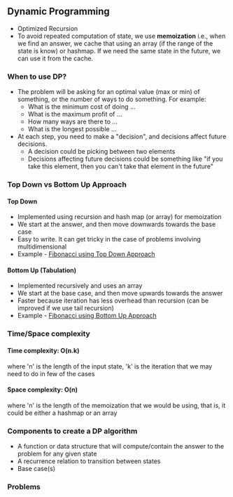 ## Dynamic Programming
* Optimized Recursion
* To avoid repeated computation of state, we use **memoization** i.e., when we find an answer, we cache that using an array (if the range of the state is know) or hashmap. If we need the same state in the future, we can use it from the cache.

### When to use DP?
* The problem will be asking for an optimal value (max or min) of something, or the number of ways to do something. For example:
  * What is the minimum cost of doing ...
  * What is the maximum profit of ...
  * How many ways are there to ...
  * What is the longest possible ...
* At each step, you need to make a "decision", and decisions affect future decisions.
  * A decision could be picking between two elements
  * Decisions affecting future decisions could be something like "if you take this element, then you can't take that element in the future"

### Top Down vs Bottom Up Approach
#### Top Down
* Implemented using recursion and hash map (or array) for memoization
* We start at the answer, and then move downwards towards the base case
* Easy to write. It can get tricky in the case of problems involving multidimensional
* Example - [Fibonacci using Top Down Approach](FibonacciTopDownApproach.java)
#### Bottom Up (Tabulation)
* Implemented recursively and uses an array
* We start at the base case, and then move upwards towards the answer
* Faster because iteration has less overhead than recursion (can be improved if we use tail recursion)
* Example - [Fibonacci using Bottom Up Approach](FibonacciBottomUpApproach.java)

### Time/Space complexity
#### Time complexity: O(n.k)
where 'n' is the length of the input state, 'k' is the iteration that we may need to do in few of the cases
#### Space complexity: O(n)
where 'n' is the length of the memoization that we would be using, that is, it could be either a hashmap or an array

### Components to create a DP algorithm
* A function or data structure that will compute/contain the answer to the problem for any given state
* A recurrence relation to transition between states
* Base case(s)

### Problems
